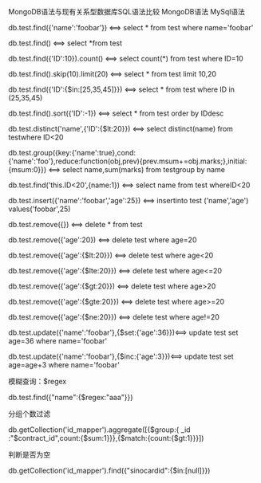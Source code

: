 MongoDB语法与现有关系型数据库SQL语法比较
MongoDB语法            MySql语法

db.test.find({'name':'foobar'})             <==>          select * from test where name='foobar'

db.test.find()                                      <==>          select *from test

db.test.find({'ID':10}).count()             <==>          select count(*) from test where ID=10

db.test.find().skip(10).limit(20)          <==>          select * from test limit 10,20

db.test.find({'ID':{$in:[25,35,45]}})     <==>          select * from test where ID in (25,35,45)

db.test.find().sort({'ID':-1})                 <==>          select * from test order by IDdesc

db.test.distinct('name',{'ID':{$lt:20}}) <==>          select distinct(name) from testwhere ID<20

db.test.group({key:{'name':true},cond:{'name':'foo'},reduce:function(obj,prev){prev.msum+=obj.marks;},initial:{msum:0}})     <==>     select name,sum(marks) from testgroup by name

db.test.find('this.ID<20',{name:1})    <==>           select name from test whereID<20

db.test.insert({'name':'foobar','age':25})    <==>       insertinto test ('name','age') values('foobar',25)

db.test.remove({})                                     <==>       delete * from test

db.test.remove({'age':20})                        <==>       delete test where age=20

db.test.remove({'age':{$lt:20}})                <==>        delete test where age<20

db.test.remove({'age':{$lte:20}})              <==>        delete test where age<=20

db.test.remove({'age':{$gt:20}})              <==>         delete test where age>20

db.test.remove({'age':{$gte:20}})            <==>         delete test where age>=20

db.test.remove({'age':{$ne:20}})             <==>         delete test where age!=20

db.test.update({'name':'foobar'},{$set:{'age':36}})<==> update test set age=36 where name='foobar'

db.test.update({'name':'foobar'},{$inc:{'age':3}})<==> update test set age=age+3 where name='foobar'

模糊查询：$regex

db.test.find({"name":{$regex:"aaa"}})

分组个数过滤

db.getCollection('id_mapper').aggregate([{$group:{ _id :"$contract_id",count:{$sum:1}}},{$match:{count:{$gt:1}}}])

判断是否为空

db.getCollection('id_mapper').find({"sinocardid":{$in:[null]}})